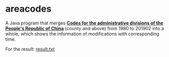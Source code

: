# areacodes
A Java program that merges **[Codes for the administrative divisions of the People's Republic of China][1]** (county and above) from 1980 to 201902 into a whole,
which shows the information of modifications with corresponding time.

For the result: [result.txt][2]

[1]: http://www.mca.gov.cn/article/sj/xzqh/ "中华人民共和国行政区划代码"
[2]: https://github.com/yescallop/areacodes/blob/master/result.txt
